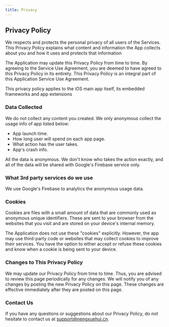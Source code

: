 ```yaml
---
title: Privacy
---
```


## Privacy Policy

We respects and protects the personal privacy of all users of the Services. This Privacy Policy explains what content and information the App collects about you and how it uses and protects that information 

The Application may update this Privacy Policy from time to time. By agreeing to the Service Use Agreement, you are deemed to have agreed to this Privacy Policy in its entirety. This Privacy Policy is an integral part of this Application Service Use Agreement.

This privacy policy applies to the iOS main app itself, its embedded frameworks and app extensions
### Data Collected
We do not collect any content you created.
We only anonymous collect the usage info of app listed below:

- App launch time.
- How long user will spend on each app page.
- What action has the user takes.
- App's crash info.

All the data is anonymous. We don't know who takes the action exactly, and all of the data will be shared with Google's Firebase service only.

### What 3rd party services do we use
We use Google's Firebase to analytics the anonymous usage data.

### Cookies

Cookies are files with a small amount of data that are commonly used as anonymous unique identifiers. These are sent to your browser from the websites that you visit and are stored on your device's internal memory.

The Application does not use these "cookies" explicitly. However, the app may use third-party code or websites that may collect cookies to improve their services. You have the option to either accept or refuse these cookies and know when a cookie is being sent to your device.


### Changes to This Privacy Policy
We may update our Privacy Policy from time to time. Thus, you are advised to review this page periodically for any changes. We will notify you of any changes by posting the new Privacy Policy on this page. These changes are effective immediately after they are posted on this page.

### Contact Us
If you have any questions or suggestions about our Privacy Policy, do not hesitate to contact us at support@nengxuehui.cn.

